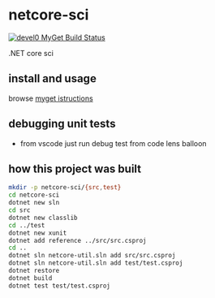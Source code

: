 # netcore-sci

[![devel0 MyGet Build Status](https://www.myget.org/BuildSource/Badge/devel0?identifier=4e07c427-6364-4390-8a07-1c615433e660)](https://www.myget.org/)

.NET core sci

## install and usage

browse [myget istructions](https://www.myget.org/feed/devel0/package/nuget/netcore-sci)

## debugging unit tests

- from vscode just run debug test from code lens balloon

## how this project was built

```sh
mkdir -p netcore-sci/{src,test}
cd netcore-sci
dotnet new sln
cd src
dotnet new classlib
cd ../test
dotnet new xunit
dotnet add reference ../src/src.csproj
cd ..
dotnet sln netcore-util.sln add src/src.csproj
dotnet sln netcore-util.sln add test/test.csproj 
dotnet restore
dotnet build
dotnet test test/test.csproj
```
